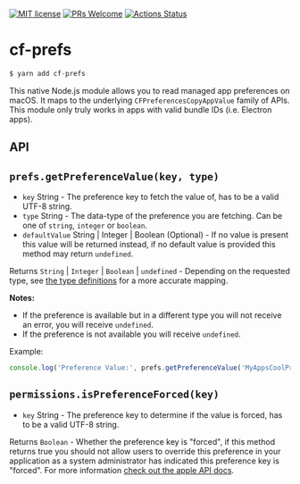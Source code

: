 [![MIT license](https://img.shields.io/badge/License-MIT-blue.svg)](https://lbesson.mit-license.org/)
 [![PRs Welcome](https://img.shields.io/badge/PRs-welcome-brightgreen.svg?style=flat-square)](http://makeapullrequest.com) [![Actions Status](https://github.com/MarshallOfSound/cf-prefs/workflows/Test/badge.svg)](https://github.com/MarshallOfSound/cf-prefs/actions)

# cf-prefs

```js
$ yarn add cf-prefs
```

This native Node.js module allows you to read managed app preferences on macOS.  It maps to the underlying `CFPreferencesCopyAppValue` family of APIs.  This module only truly works in apps with valid bundle IDs (i.e. Electron apps).

## API

## `prefs.getPreferenceValue(key, type)`

* `key` String - The preference key to fetch the value of, has to be a valid UTF-8 string.
* `type` String - The data-type of the preference you are fetching. Can be one of `string`, `integer` or `boolean`.
* `defaultValue` String | Integer | Boolean (Optional) - If no value is present this value will be returned instead, if no default value is provided this method may return `undefined`.

Returns `String` | `Integer` | `Boolean` | `undefined` - Depending on the requested type, see [the type definitions](./index.d.ts) for a more accurate mapping.

**Notes:**
* If the preference is available but in a different type you will not receive an error, you will receive `undefined`.
* If the preference is not available you will receive `undefined`.

Example:
```js
console.log('Preference Value:', prefs.getPreferenceValue('MyAppsCoolPreference', 'string', 'this-is-the-default'))
```

## `permissions.isPreferenceForced(key)`

* `key` String - The preference key to determine if the value is forced, has to be a valid UTF-8 string.

Returns `Boolean` - Whether the preference key is "forced", if this method returns true you should not allow users to override this preference in your application as a system administrator has indicated this preference key is "forced".  For more information [check out the apple API docs](https://developer.apple.com/documentation/corefoundation/1515521-cfpreferencesappvalueisforced?language=objc).

